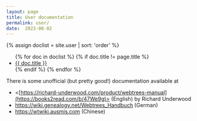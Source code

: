```yaml
---
layout: page
title: User documentation
permalink: user/
date:  2023-08-02
---
```


{% assign doclist = site.user | sort: 'order' %}
<ul>
    {% for doc in doclist %}
        {% if doc.title != page.title %}
            <li><a href="{{ doc.url }}">{{ doc.title }}</a></li>
        {% endif %}
    {% endfor %}
</ul>

There is some unofficial (but pretty good!) documentation available at
* <[https://richard-underwood.com/product/webtrees-manual](https://books2read.com/b/47We9g)> (English) by Richard Underwood
* <https://wiki.genealogy.net/Webtrees_Handbuch> (German)
* <https://wtwiki.ausmis.com> (Chinese)
